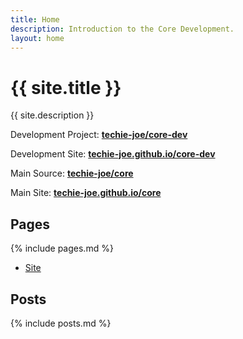 ```yaml
---
title: Home
description: Introduction to the Core Development.
layout: home
---
```


# {{ site.title }}

{{ site.description }}

Development Project: **[techie-joe/core-dev](https://github.com/techie-joe/core-dev)**

Development Site: **[techie-joe.github.io/core-dev](https://techie-joe.github.io/core-dev)**

Main Source: **[techie-joe/core](https://github.com/techie-joe/core)**

Main Site: **[techie-joe.github.io/core](https://techie-joe.github.io/core)**

## Pages

{% include pages.md %}
- [Site](site)

## Posts

{% include posts.md %}
